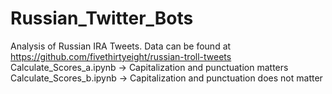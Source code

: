 # Russian_Twitter_Bots
Analysis of Russian IRA Tweets. 
Data can be found at https://github.com/fivethirtyeight/russian-troll-tweets
Calculate_Scores_a.ipynb -> Capitalization and punctuation matters
Calculate_Scores_b.ipynb -> Capitalization and punctuation does not matter

